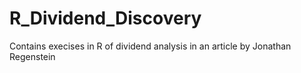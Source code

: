 # R_Dividend_Discovery
Contains execises in R of dividend analysis in an article by Jonathan Regenstein
